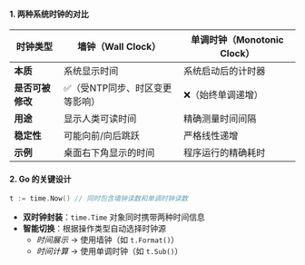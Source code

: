 #### 1. 两种系统时钟的对比

| ​**​时钟类型​**​   | ​**​墙钟（Wall Clock）​**​ | ​**​单调时钟（Monotonic Clock）​**​ |
| -------------- | ---------------------- | ----------------------------- |
| ​**​本质​**​     | 系统显示时间                 | 系统启动后的计时器                     |
| ​**​是否可被修改​**​ | ✅（受NTP同步、时区变更等影响）      | ❌（始终单调递增）                     |
| ​**​用途​**​     | 显示人类可读时间               | 精确测量时间间隔                      |
| ​**​稳定性​**​    | 可能向前/向后跳跃              | 严格线性递增                        |
| ​**​示例​**​     | 桌面右下角显示的时间             | 程序运行的精确耗时                     |
#### 2. Go 的关键设计

```go
t := time.Now() // 同时包含墙钟读数和单调时钟读数
```

- ​**​双时钟封装​**​：`time.Time` 对象同时携带两种时间信息
- ​**​智能切换​**​：根据操作类型自动选择时钟源
    - _时间展示_ → 使用墙钟（如 `t.Format()`）
    - _时间计算_ → 使用单调时钟（如 `t.Sub()`）